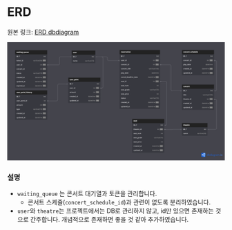 # ERD

원본 링크: [ERD dbdiagram](https://dbdiagram.io/d/concert_booking-6776c9285406798ef72146b2)

![img.png](../assets/doc/erd/img.png)

### 설명

- `waiting_queue` 는 콘서트 대기열과 토큰을 관리합니다. 
  - 콘서트 스케쥴(`concert_schedule_id`)과 관련이 없도록 분리하였습니다.
- `user`와 `theatre`는 프로젝트에서는 DB로 관리하지 않고, id만 있으면 존재하는 것으로 간주합니다. 개념적으로 존재하면 좋을 것 같아 추가하였습니다.
